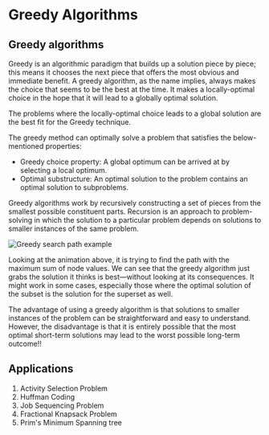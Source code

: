 # Greedy Algorithms

## Greedy algorithms

Greedy is an algorithmic paradigm that builds up a solution piece by piece; this means it chooses the next piece that offers the most obvious and immediate benefit. A greedy algorithm, as the name implies, always makes the choice that seems to be the best at the time. It makes a locally-optimal choice in the hope that it will lead to a globally optimal solution.

The problems where the locally-optimal choice leads to a global solution are the best fit for the Greedy technique.

The greedy method can optimally solve a problem that satisfies the below-mentioned properties:

- Greedy choice property: A global optimum can be arrived at by selecting a local optimum.
- Optimal substructure: An optimal solution to the problem contains an optimal solution to subproblems.

Greedy algorithms work by recursively constructing a set of pieces from the smallest possible constituent parts. Recursion is an approach to problem-solving in which the solution to a particular problem depends on solutions to smaller instances of the same problem.

![Greedy search path example](https://upload.wikimedia.org/wikipedia/commons/8/8c/Greedy-search-path-example.gif)

Looking at the animation above, it is trying to find the path with the maximum sum of node values. We can see that the greedy algorithm just grabs the solution it thinks is best—without looking at its consequences. It might work in some cases, especially those where the optimal solution of the subset is the solution for the superset as well.

The advantage of using a greedy algorithm is that solutions to smaller instances of the problem can be straightforward and easy to understand. However, the disadvantage is that it is entirely possible that the most optimal short-term solutions may lead to the worst possible long-term outcome!!


## Applications

1. Activity Selection Problem
2. Huffman Coding
3. Job Sequencing Problem
4. Fractional Knapsack Problem
5. Prim's Minimum Spanning tree 
